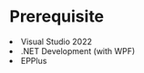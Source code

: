 # Prerequisite
<li> Visual Studio 2022 </li>
<li> .NET Development (with WPF) </li>
<li> EPPlus </li>

